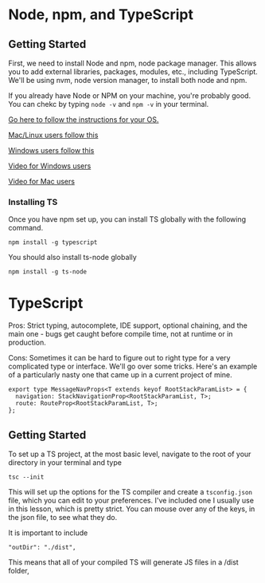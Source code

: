 # Node, npm, and TypeScript

## Getting Started

First, we need to install Node and npm, node package manager. This allows you to add external libraries, packages, modules, etc., including TypeScript. We'll be using nvm, node version manager, to install both node and npm.

If you already have Node or NPM on your machine, you're probably good. You can chekc by typing
`node -v`
and
`npm -v`
in your terminal.

[Go here to follow the instructions for your OS.](https://docs.npmjs.com/downloading-and-installing-node-js-and-npm)

[Mac/Linux users follow this](https://github.com/nvm-sh/nvm)

[Windows users follow this](https://github.com/coreybutler/nvm-windows)

[Video for Windows users](https://www.youtube.com/watch?v=gDJcEt7pPv8)

[Video for Mac users](https://www.youtube.com/watch?v=BhLFxy6Jz8c)

### Installing TS

Once you have npm set up, you can install TS globally with the following command.

`npm install -g typescript`

You should also install ts-node globally

`npm install -g ts-node`

# TypeScript

Pros: Strict typing, autocomplete, IDE support, optional chaining, and the main one - bugs get caught before compile time, not at runtime or in production.

Cons: Sometimes it can be hard to figure out to right type for a very complicated type or interface. We'll go over some tricks. Here's an example of a particularly nasty one that came up in a current project of mine.

```
export type MessageNavProps<T extends keyof RootStackParamList> = {
  navigation: StackNavigationProp<RootStackParamList, T>;
  route: RouteProp<RootStackParamList, T>;
};
```

## Getting Started

To set up a TS project, at the most basic level, navigate to the root of your directory in your terminal and type

`tsc --init`

This will set up the options for the TS compiler and create a `tsconfig.json` file, which you can edit to your preferences. I've included one I usually use in this lesson, which is pretty strict. You can mouse over any of the keys, in the json file, to see what they do.

It is important to include

`"outDir": "./dist",`

This means that all of your compiled TS will generate JS files in a /dist folder,

